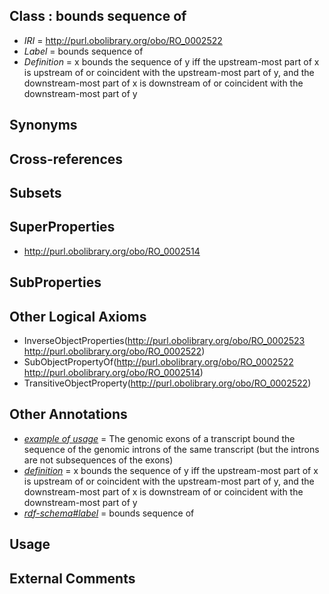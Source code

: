
## Class : bounds sequence of

 * *IRI* = http://purl.obolibrary.org/obo/RO_0002522
 * *Label* = bounds sequence of
 * *Definition* = x bounds the sequence of y iff the upstream-most part of x is upstream of or coincident with the upstream-most part of y, and the downstream-most part of x is downstream of or coincident with the downstream-most part of y

## Synonyms


## Cross-references


## Subsets


## SuperProperties

 * <http://purl.obolibrary.org/obo/RO_0002514>

## SubProperties


## Other Logical Axioms

 * InverseObjectProperties(<http://purl.obolibrary.org/obo/RO_0002523> <http://purl.obolibrary.org/obo/RO_0002522>)
 * SubObjectPropertyOf(<http://purl.obolibrary.org/obo/RO_0002522> <http://purl.obolibrary.org/obo/RO_0002514>)
 * TransitiveObjectProperty(<http://purl.obolibrary.org/obo/RO_0002522>)

## Other Annotations

 * *[example of usage](../../IAO/12/IAO_0000112.md)* = The genomic exons of a transcript bound the sequence of the genomic introns of the same transcript (but the introns are not subsequences of the exons)
 * *[definition](../../IAO/15/IAO_0000115.md)* = x bounds the sequence of y iff the upstream-most part of x is upstream of or coincident with the upstream-most part of y, and the downstream-most part of x is downstream of or coincident with the downstream-most part of y
 * *[rdf-schema#label](../../el/rdf-schema#label.md)* = bounds sequence of

## Usage


## External Comments


